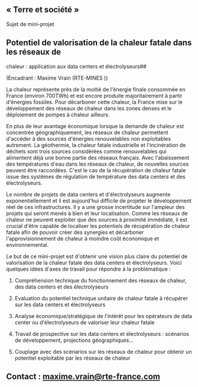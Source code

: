 ## « Terre et société »

Sujet de mini-projet

## Potentiel de valorisation de la chaleur fatale dans les réseaux de
chaleur : application aux data centers et électrolyseurs## 

(Encadrant : Maxime Vrain (RTE-MINES ))

La chaleur représente près de la moitié de l'énergie finale consommée en
France (environ 700TWh) et est encore produite majoritairement à partir
d'énergies fossiles. Pour décarboner cette chaleur, la France mise sur
le développement des réseaux de chaleur dans les zones denses et le
déploiement de pompes à chaleur ailleurs.

En plus de leur avantage économique lorsque la demande de chaleur est
concentrée géographiquement, les réseaux de chaleur permettent d'accéder
à des sources d'énergies renouvelables non exploitables autrement. La
géothermie, la chaleur fatale industrielle et l'incinération de déchets
sont trois sources considérées comme renouvelables qui alimentent déjà
une bonne partie des réseaux français. Avec l'abaissement des
températures d'eau dans les réseaux de chaleur, de nouvelles sources
peuvent être raccordées. C'est le cas de la récupération de chaleur
fatale issue des systèmes de régulation de température des data centers
et des électrolyseurs.

Le nombre de projets de data centers et d'électrolyseurs augmente
exponentiellement et il est aujourd'hui difficile de projeter le
développement réel de ces infrastructures. Il y a une grosse incertitude
sur l'ampleur des projets qui seront menés à bien et leur localisation.
Comme les réseaux de chaleur ne peuvent exploiter que des sources à
proximité immédiate, il est crucial d'être capable de localiser les
potentiels de récupération de chaleur fatale afin de pouvoir créer des
synergies et décarboner l\'approvisionnement de chaleur à moindre coût
économique et environnemental.

Le but de ce mini-projet est d'obtenir une vision plus claire du
potentiel de valorisation de la chaleur fatale des data centers et
électrolyseurs. Voici quelques idées d'axes de travail pour répondre à
la problématique :

1.  Compréhension technique du fonctionnement des réseaux de chaleur,
    des data centers et des électrolyseurs

2.  Evaluation du potentiel technique unitaire de chaleur fatale à
    récupérer sur les data centers et électrolyseurs

3.  Analyse économique/stratégique de l'intérêt pour les opérateurs de
    data center ou d'électrolyseurs de valoriser leur chaleur fatale

4.  Travail de prospective sur les data centers et électrolyseurs :
    scénarios de développement, projections géographiques...

5.  Couplage avec des scénarios sur les réseaux de chaleur pour obtenir
    un potentiel exploitable par les réseaux de chaleur

## Contact : maxime.vrain@rte-france.com
